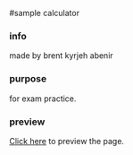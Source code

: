 #sample calculator

### info
made by brent kyrjeh abenir
### purpose
for exam practice.

### preview
[Click here](https://htmlpreview.github.io/?https://github.com/kajieAbenir/sample-calculator-04122024/blob/main/index.html) to preview the page.
